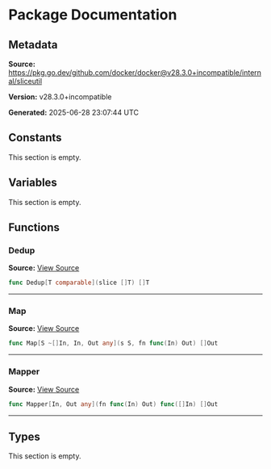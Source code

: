 # Package Documentation

## Metadata

**Source:** https://pkg.go.dev/github.com/docker/docker@v28.3.0+incompatible/internal/sliceutil

**Version:** v28.3.0+incompatible

**Generated:** 2025-06-28 23:07:44 UTC

## Constants

This section is empty.

## Variables

This section is empty.

## Functions

### Dedup

**Source:** [View Source](https://github.com/docker/docker/blob/v28.3.0/internal/sliceutil/sliceutil.go#L6)  

```go
func Dedup[T comparable](slice []T) []T
```

---

### Map

**Source:** [View Source](https://github.com/docker/docker/blob/v28.3.0/internal/sliceutil/sliceutil.go#L18)  

```go
func Map[S ~[]In, In, Out any](s S, fn func(In) Out) []Out
```

---

### Mapper

**Source:** [View Source](https://github.com/docker/docker/blob/v28.3.0/internal/sliceutil/sliceutil.go#L26)  

```go
func Mapper[In, Out any](fn func(In) Out) func([]In) []Out
```

---

## Types

This section is empty.

